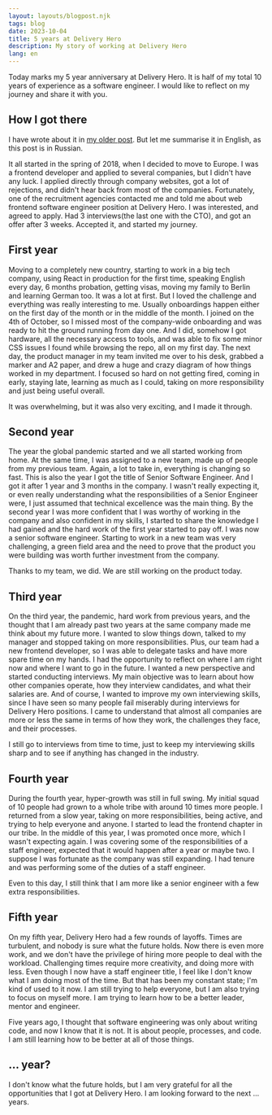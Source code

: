 ```yaml
---
layout: layouts/blogpost.njk
tags: blog
date: 2023-10-04
title: 5 years at Delivery Hero
description: My story of working at Delivery Hero
lang: en
---
```


Today marks my 5 year anniversary at Delivery Hero. It is half of my total 10 years of experience as a software engineer. I would like to reflect on my journey and share it with you.

## How I got there

I have wrote about it in [my older post](https://jarjan.xyz/post/jjermany/). But let me summarise it in English, as this post is in Russian.

It all started in the spring of 2018, when I decided to move to Europe. I was a frontend developer and applied to several companies, but I didn't have any luck. I applied directly through company websites, got a lot of rejections, and didn't hear back from most of the companies. Fortunately, one of the recruitment agencies contacted me and told me about web frontend software engineer position at Delivery Hero. I was interested, and agreed to apply. Had 3 interviews(the last one with the CTO), and got an offer after 3 weeks. Accepted it, and started my journey.

## First year

Moving to a completely new country, starting to work in a big tech company, using React in production for the first time, speaking English every day, 6 months probation, getting visas, moving my family to Berlin and learning German too. It was a lot at first. But I loved the challenge and everything was really interesting to me. Usually onboardings happen either on the first day of the month or in the middle of the month. I joined on the 4th of October, so I missed most of the company-wide onboarding and was ready to hit the ground running from day one. And I did, somehow I got hardware, all the necessary access to tools, and was able to fix some minor CSS issues I found while browsing the repo, all on my first day. The next day, the product manager in my team invited me over to his desk, grabbed a marker and A2 paper, and drew a huge and crazy diagram of how things worked in my department. I focused so hard on not getting fired, coming in early, staying late, learning as much as I could, taking on more responsibility and just being useful overall.

It was overwhelming, but it was also very exciting, and I made it through.

## Second year

The year the global pandemic started and we all started working from home. At the same time, I was assigned to a new team, made up of people from my previous team. Again, a lot to take in, everything is changing so fast. This is also the year I got the title of Senior Software Engineer. And I got it after 1 year and 3 months in the company. I wasn't really expecting it, or even really understanding what the responsibilities of a Senior Engineer were, I just assumed that technical excellence was the main thing. By the second year I was more confident that I was worthy of working in the company and also confident in my skills, I started to share the knowledge I had gained and the hard work of the first year started to pay off. I was now a senior software engineer. Starting to work in a new team was very challenging, a green field area and the need to prove that the product you were building was worth further investment from the company.

Thanks to my team, we did. We are still working on the product today.

## Third year

On the third year, the pandemic, hard work from previous years, and the thought that I am already past two years at the same company made me think about my future more. I wanted to slow things down, talked to my manager and stopped taking on more responsibilities. Plus, our team had a new frontend developer, so I was able to delegate tasks and have more spare time on my hands. I had the opportunity to reflect on where I am right now and where I want to go in the future. I wanted a new perspective and started conducting interviews. My main objective was to learn about how other companies operate, how they interview candidates, and what their salaries are. And of course, I wanted to improve my own interviewing skills, since I have seen so many people fail miserably during interviews for Delivery Hero positions. I came to understand that almost all companies are more or less the same in terms of how they work, the challenges they face, and their processes.

I still go to interviews from time to time, just to keep my interviewing skills sharp and to see if anything has changed in the industry.

## Fourth year

During the fourth year, hyper-growth was still in full swing. My initial squad of 10 people had grown to a whole tribe with around 10 times more people. I returned from a slow year, taking on more responsibilities, being active, and trying to help everyone and anyone. I started to lead the frontend chapter in our tribe. In the middle of this year, I was promoted once more, which I wasn't expecting again. I was covering some of the responsibilities of a staff engineer, expected that it would happen after a year or maybe two. I suppose I was fortunate as the company was still expanding. I had tenure and was performing some of the duties of a staff engineer.

Even to this day, I still think that I am more like a senior engineer with a few extra responsibilities.

## Fifth year

On my fifth year, Delivery Hero had a few rounds of layoffs. Times are turbulent, and nobody is sure what the future holds. Now there is even more work, and we don't have the privilege of hiring more people to deal with the workload. Challenging times require more creativity, and doing more with less. Even though I now have a staff engineer title, I feel like I don't know what I am doing most of the time. But that has been my constant state; I'm kind of used to it now. I am still trying to help everyone, but I am also trying to focus on myself more. I am trying to learn how to be a better leader, mentor and engineer.

Five years ago, I thought that software engineering was only about writing code, and now I know that it is not. It is about people, processes, and code. I am still learning how to be better at all of those things.

## ... year?

I don't know what the future holds, but I am very grateful for all the opportunities that I got at Delivery Hero. I am looking forward to the next ... years.
